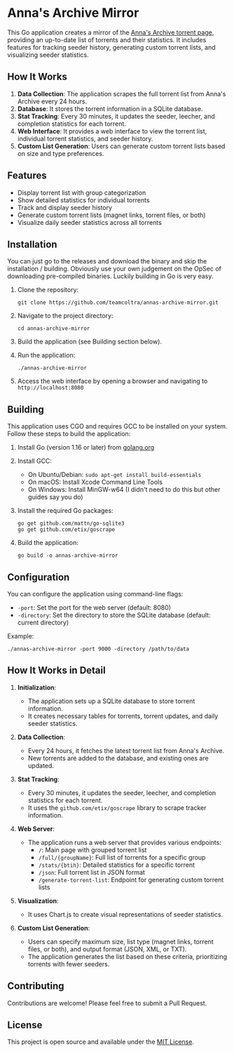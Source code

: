 # Anna's Archive Mirror

This Go application creates a mirror of the [Anna's Archive torrent page](https://annas-archive.org/torrents), providing an up-to-date list of torrents and their statistics. It includes features for tracking seeder history, generating custom torrent lists, and visualizing seeder statistics.

## How It Works

1. **Data Collection**: The application scrapes the full torrent list from Anna's Archive every 24 hours.
2. **Database**: It stores the torrent information in a SQLite database.
3. **Stat Tracking**: Every 30 minutes, it updates the seeder, leecher, and completion statistics for each torrent.
4. **Web Interface**: It provides a web interface to view the torrent list, individual torrent statistics, and seeder history.
5. **Custom List Generation**: Users can generate custom torrent lists based on size and type preferences.

## Features

- Display torrent list with group categorization
- Show detailed statistics for individual torrents
- Track and display seeder history
- Generate custom torrent lists (magnet links, torrent files, or both)
- Visualize daily seeder statistics across all torrents

## Installation
You can just go to the releases and download the binary and skip the installation / building. Obviously use your own judgement on the OpSec of downloading pre-compiled binaries. Luckily building in Go is very easy. 

1. Clone the repository:
   ```
   git clone https://github.com/teamcoltra/annas-archive-mirror.git
   ```

2. Navigate to the project directory:
   ```
   cd annas-archive-mirror
   ```

3. Build the application (see Building section below).

4. Run the application:
   ```
   ./annas-archive-mirror
   ```

5. Access the web interface by opening a browser and navigating to `http://localhost:8080`

## Building

This application uses CGO and requires GCC to be installed on your system. Follow these steps to build the application:

1. Install Go (version 1.16 or later) from [golang.org](https://golang.org/)

2. Install GCC:
   - On Ubuntu/Debian: `sudo apt-get install build-essentials`
   - On macOS: Install Xcode Command Line Tools
   - On Windows: Install MinGW-w64 (I didn't need to do this but other guides say you do)

3. Install the required Go packages:
   ```
   go get github.com/mattn/go-sqlite3
   go get github.com/etix/goscrape
   ```

4. Build the application:
   ```
   go build -o annas-archive-mirror
   ```

## Configuration

You can configure the application using command-line flags:

- `-port`: Set the port for the web server (default: 8080)
- `-directory`: Set the directory to store the SQLite database (default: current directory)

Example:
```
./annas-archive-mirror -port 9000 -directory /path/to/data
```

## How It Works in Detail

1. **Initialization**:
   - The application sets up a SQLite database to store torrent information.
   - It creates necessary tables for torrents, torrent updates, and daily seeder statistics.

2. **Data Collection**:
   - Every 24 hours, it fetches the latest torrent list from Anna's Archive.
   - New torrents are added to the database, and existing ones are updated.

3. **Stat Tracking**:
   - Every 30 minutes, it updates the seeder, leecher, and completion statistics for each torrent.
   - It uses the `github.com/etix/goscrape` library to scrape tracker information.

4. **Web Server**:
   - The application runs a web server that provides various endpoints:
     - `/`: Main page with grouped torrent list
     - `/full/{groupName}`: Full list of torrents for a specific group
     - `/stats/{btih}`: Detailed statistics for a specific torrent
     - `/json`: Full torrent list in JSON format
     - `/generate-torrent-list`: Endpoint for generating custom torrent lists

5. **Visualization**:
   - It uses Chart.js to create visual representations of seeder statistics.

6. **Custom List Generation**:
   - Users can specify maximum size, list type (magnet links, torrent files, or both), and output format (JSON, XML, or TXT).
   - The application generates the list based on these criteria, prioritizing torrents with fewer seeders.

## Contributing

Contributions are welcome! Please feel free to submit a Pull Request.

## License

This project is open source and available under the [MIT License](LICENSE).
